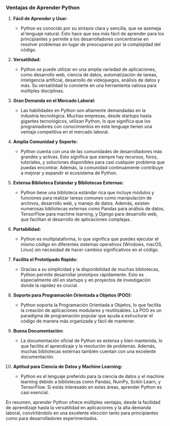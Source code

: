 ### Ventajas de Aprender Python

1. **Fácil de Aprender y Usar:**
   - Python es conocido por su sintaxis clara y sencilla, que se asemeja al lenguaje natural. Esto hace que sea más fácil de aprender para los principiantes y permite a los desarrolladores concentrarse en resolver problemas en lugar de preocuparse por la complejidad del código.

2. **Versatilidad:**
   - Python se puede utilizar en una amplia variedad de aplicaciones, como desarrollo web, ciencia de datos, automatización de tareas, inteligencia artificial, desarrollo de videojuegos, análisis de datos y más. Su versatilidad lo convierte en una herramienta valiosa para múltiples disciplinas.

3. **Gran Demanda en el Mercado Laboral:**
   - Las habilidades en Python son altamente demandadas en la industria tecnológica. Muchas empresas, desde startups hasta gigantes tecnológicos, utilizan Python, lo que significa que los programadores con conocimientos en este lenguaje tienen una ventaja competitiva en el mercado laboral.

4. **Amplia Comunidad y Soporte:**
   - Python cuenta con una de las comunidades de desarrolladores más grandes y activas. Esto significa que siempre hay recursos, foros, tutoriales, y soluciones disponibles para casi cualquier problema que puedas encontrar. Además, la comunidad continuamente contribuye a mejorar y expandir el ecosistema de Python.

5. **Extensa Biblioteca Estándar y Bibliotecas Externas:**
   - Python tiene una biblioteca estándar rica que incluye módulos y funciones para realizar tareas comunes como manipulación de archivos, desarrollo web, y manejo de datos. Además, existen numerosas bibliotecas externas como Pandas para análisis de datos, TensorFlow para machine learning, y Django para desarrollo web, que facilitan el desarrollo de aplicaciones complejas.

6. **Portabilidad:**
   - Python es multiplataforma, lo que significa que puedes ejecutar el mismo código en diferentes sistemas operativos (Windows, macOS, Linux) sin necesidad de hacer cambios significativos en el código.

7. **Facilita el Prototipado Rápido:**
   - Gracias a su simplicidad y la disponibilidad de muchas bibliotecas, Python permite desarrollar prototipos rápidamente. Esto es especialmente útil en startups y en proyectos de investigación donde la rapidez es crucial.

8. **Soporte para Programación Orientada a Objetos (POO):**
   - Python soporta la Programación Orientada a Objetos, lo que facilita la creación de aplicaciones modulares y reutilizables. La POO es un paradigma de programación popular que ayuda a estructurar el código de manera más organizada y fácil de mantener.

9. **Buena Documentación:**
   - La documentación oficial de Python es extensa y bien mantenida, lo que facilita el aprendizaje y la resolución de problemas. Además, muchas bibliotecas externas también cuentan con una excelente documentación.

10. **Aptitud para Ciencia de Datos y Machine Learning:**
    - Python es el lenguaje preferido para la ciencia de datos y el machine learning debido a bibliotecas como Pandas, NumPy, Scikit-Learn, y TensorFlow. Si estás interesado en estas áreas, aprender Python es casi esencial.

En resumen, aprender Python ofrece múltiples ventajas, desde la facilidad de aprendizaje hasta la versatilidad en aplicaciones y la alta demanda laboral, convirtiéndolo en una excelente elección tanto para principiantes como para desarrolladores experimentados.

